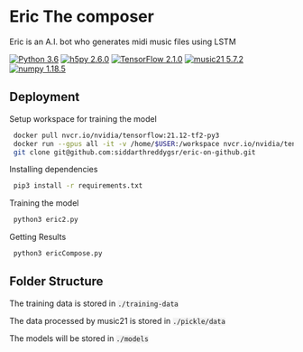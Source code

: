 
# Eric The composer

Eric is an A.I. bot who generates midi music files using LSTM

[![Python 3.6](https://img.shields.io/badge/python-3.6-blue.svg)](https://www.python.org/downloads/release/python-360/)
[![h5py 2.6.0](https://img.shields.io/badge/h5py-2.6.0-blue.svg)](https://docs.h5py.org/en/stable/build.html)
[![TensorFlow 2.1.0](https://img.shields.io/badge/TensorFlow-2.3.1-blue.svg)](https://www.tensorflow.org/install)
[![music21 5.7.2](https://img.shields.io/badge/music21-5.7.2-blue.svg)](https://github.com/cuthbertLab/music21/releases/)
[![numpy 1.18.5](https://img.shields.io/badge/numpy-1.18.5-blue.svg)](https://numpy.org/doc/stable/user/whatisnumpy.html)


## Deployment

Setup workspace for training the model

```bash
 docker pull nvcr.io/nvidia/tensorflow:21.12-tf2-py3
 docker run --gpus all -it -v /home/$USER:/workspace nvcr.io/nvidia/tensorflow:21.12-tf2-py3
 git clone git@github.com:siddarthreddygsr/eric-on-github.git
```

Installing dependencies
```bash
 pip3 install -r requirements.txt
```
Training the model

```bash
 python3 eric2.py
 ```
Getting Results
```bash
 python3 ericCompose.py
 ```


## Folder Structure

<p>The training data is stored in <code style="background-color:rgba(0, 0, 0, 0.0470588);"><a>./training-data</a></code></p>
<p>The data processed by music21 is stored in <code style="background-color:rgba(0, 0, 0, 0.0470588);"><a>./pickle/data</a></code></p>
<p>The models will be stored in <code style="background-color:rgba(0, 0, 0, 0.0470588);"><a>./models</a></code>
